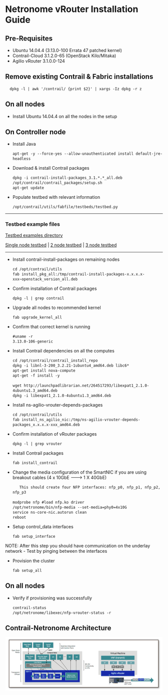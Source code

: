 # Netronome vRouter Installation Guide

## Pre-Requisites

* Ubuntu 14.04.4 (3.13.0-100 Errata 47 patched kernel)
* Contrail-Cloud 3.1.2.0-65 (OpenStack Kilo/Mitaka)
* Agilio vRouter 3.1.0.0-124

## Remove existing Contrail & Fabric installations
      dpkg -l | awk '/contrail/ {print $2}' | xargs -Iz dpkg -r z

## On all nodes

* Install Ubuntu 14.04.4 on all the nodes in the setup
    
## On Controller node

* Install Java

      apt-get -y --force-yes --allow-unauthenticated install default-jre-headless

* Download & install Contrail packages

      dpkg -i contrail-install-packages_3.1.*.*_all.deb
      /opt/contrail/contrail_packages/setup.sh
      apt-get update

* Populate testbed with relevant information

      /opt/contrail/utils/fabfile/testbeds/testbed.py

---

### Testbed example files

   [Testbed examples directory](https://github.com/netronome-support/vRouter/tree/master/testbed)

   [Single node testbed](https://raw.githubusercontent.com/netronome-support/vRouter/master/testbed/testbed_1node.py) |
   [2 node testbed](https://raw.githubusercontent.com/netronome-support/vRouter/master/testbed/testbed_2node.py) |
   [3 node testbed](https://raw.githubusercontent.com/netronome-support/vRouter/master/testbed/testbed_3node.py)

---

* Install contrail-install-packages on remaining nodes

      cd /opt/contrail/utils
      fab install_pkg_all:/tmp/contrail-install-packages-x.x.x.x-xxx~openstack_version_all.deb
         
* Confirm installation of Contrail packages

      dpkg -l | grep contrail

* Upgrade all nodes to recommended kernel

      fab upgrade_kernel_all

* Confirm that correct kernel is running

      #uname -r
      3.13.0-106-generic

* Install Contrail dependencies on all the computes

      cd /opt/contrail/contrail_install_repo
      dpkg -i libnl-3-200_3.2.21-1ubuntu4_amd64.deb libc6*
      apt-get install nova-compute
      apt-get -f install -y

      wget http://launchpadlibrarian.net/264517293/libexpat1_2.1.0-4ubuntu1.3_amd64.deb
      dpkg -i libexpat1_2.1.0-4ubuntu1.3_amd64.deb

* Install ns-agilio-vrouter-depends-packages

      cd /opt/contrail/utils
      fab install_ns_agilio_nic:/tmp/ns-agilio-vrouter-depends-packages_x.x.x.x-xxx_amd64.deb

* Confirm installation of vRouter packages

      dpkg -l | grep vrouter

* Install Contrail packages

      fab install_contrail

* Change the media configuration of the SmartNIC if you are using breakout cables (4 x 10GbE ---> 1 X 40GbE)
         
         This should create four NFP interfaces: nfp_p0, nfp_p1, nfp_p2, nfp_p3

      modprobe nfp #load nfp.ko driver
      /opt/netronome/bin/nfp-media --set-media=phy0=4x10G
      service ns-core-nic.autorun clean
      reboot

* Setup control_data interfaces

      fab setup_interface

NOTE: After this step you should have communication on the underlay network - Test by pinging between the interfaces

* Provision the cluster

      fab setup_all



## On all nodes 

* Verify if provisioning was successfully

      contrail-status
      /opt/netronome/libexec/nfp-vrouter-status -r





## Contrail-Netronome Architecture
  ![architecture](images/contrail_agilio_architecture.png)

